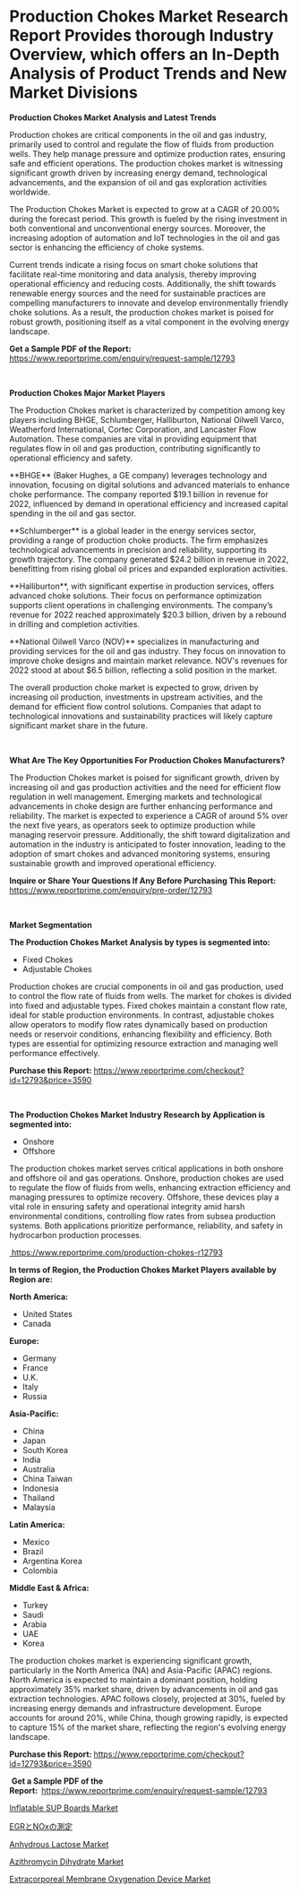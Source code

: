 <p><h1>Production Chokes Market Research Report Provides thorough Industry Overview, which offers an In-Depth Analysis of Product Trends and New Market Divisions</h1></p><p><strong>Production Chokes Market Analysis and Latest Trends</strong></p>
<p><p>Production chokes are critical components in the oil and gas industry, primarily used to control and regulate the flow of fluids from production wells. They help manage pressure and optimize production rates, ensuring safe and efficient operations. The production chokes market is witnessing significant growth driven by increasing energy demand, technological advancements, and the expansion of oil and gas exploration activities worldwide.</p><p>The Production Chokes Market is expected to grow at a CAGR of 20.00% during the forecast period. This growth is fueled by the rising investment in both conventional and unconventional energy sources. Moreover, the increasing adoption of automation and IoT technologies in the oil and gas sector is enhancing the efficiency of choke systems. </p><p>Current trends indicate a rising focus on smart choke solutions that facilitate real-time monitoring and data analysis, thereby improving operational efficiency and reducing costs. Additionally, the shift towards renewable energy sources and the need for sustainable practices are compelling manufacturers to innovate and develop environmentally friendly choke solutions. As a result, the production chokes market is poised for robust growth, positioning itself as a vital component in the evolving energy landscape.</p></p>
<p><strong>Get a Sample PDF of the Report:&nbsp;</strong> <a href="https://www.reportprime.com/enquiry/request-sample/12793">https://www.reportprime.com/enquiry/request-sample/12793</a></p>
<p>&nbsp;</p>
<p><strong>Production Chokes Major Market Players</strong></p>
<p><p>The Production Chokes market is characterized by competition among key players including BHGE, Schlumberger, Halliburton, National Oilwell Varco, Weatherford International, Cortec Corporation, and Lancaster Flow Automation. These companies are vital in providing equipment that regulates flow in oil and gas production, contributing significantly to operational efficiency and safety.</p><p>**BHGE** (Baker Hughes, a GE company) leverages technology and innovation, focusing on digital solutions and advanced materials to enhance choke performance. The company reported $19.1 billion in revenue for 2022, influenced by demand in operational efficiency and increased capital spending in the oil and gas sector.</p><p>**Schlumberger** is a global leader in the energy services sector, providing a range of production choke products. The firm emphasizes technological advancements in precision and reliability, supporting its growth trajectory. The company generated $24.2 billion in revenue in 2022, benefitting from rising global oil prices and expanded exploration activities.</p><p>**Halliburton**, with significant expertise in production services, offers advanced choke solutions. Their focus on performance optimization supports client operations in challenging environments. The company’s revenue for 2022 reached approximately $20.3 billion, driven by a rebound in drilling and completion activities.</p><p>**National Oilwell Varco (NOV)** specializes in manufacturing and providing services for the oil and gas industry. They focus on innovation to improve choke designs and maintain market relevance. NOV's revenues for 2022 stood at about $6.5 billion, reflecting a solid position in the market.</p><p>The overall production choke market is expected to grow, driven by increasing oil production, investments in upstream activities, and the demand for efficient flow control solutions. Companies that adapt to technological innovations and sustainability practices will likely capture significant market share in the future.</p></p>
<p>&nbsp;</p>
<p><strong>What Are The Key Opportunities For Production Chokes Manufacturers?</strong></p>
<p><p>The Production Chokes market is poised for significant growth, driven by increasing oil and gas production activities and the need for efficient flow regulation in well management. Emerging markets and technological advancements in choke design are further enhancing performance and reliability. The market is expected to experience a CAGR of around 5% over the next five years, as operators seek to optimize production while managing reservoir pressure. Additionally, the shift toward digitalization and automation in the industry is anticipated to foster innovation, leading to the adoption of smart chokes and advanced monitoring systems, ensuring sustainable growth and improved operational efficiency.</p></p>
<p><strong>Inquire or Share Your Questions If Any Before Purchasing This Report:</strong> <a href="https://www.reportprime.com/enquiry/pre-order/12793">https://www.reportprime.com/enquiry/pre-order/12793</a></p>
<p>&nbsp;</p>
<p><strong>Market Segmentation</strong></p>
<p><strong>The Production Chokes Market Analysis by types is segmented into:</strong></p>
<p><ul><li>Fixed Chokes</li><li>Adjustable Chokes</li></ul></p>
<p><p>Production chokes are crucial components in oil and gas production, used to control the flow rate of fluids from wells. The market for chokes is divided into fixed and adjustable types. Fixed chokes maintain a constant flow rate, ideal for stable production environments. In contrast, adjustable chokes allow operators to modify flow rates dynamically based on production needs or reservoir conditions, enhancing flexibility and efficiency. Both types are essential for optimizing resource extraction and managing well performance effectively.</p></p>
<p><strong>Purchase this Report:&nbsp;</strong><a href="https://www.reportprime.com/checkout?id=12793&price=3590">https://www.reportprime.com/checkout?id=12793&price=3590</a></p>
<p>&nbsp;</p>
<p><strong>The Production Chokes Market Industry Research by Application is segmented into:</strong></p>
<p><ul><li>Onshore</li><li>Offshore</li></ul></p>
<p><p>The production chokes market serves critical applications in both onshore and offshore oil and gas operations. Onshore, production chokes are used to regulate the flow of fluids from wells, enhancing extraction efficiency and managing pressures to optimize recovery. Offshore, these devices play a vital role in ensuring safety and operational integrity amid harsh environmental conditions, controlling flow rates from subsea production systems. Both applications prioritize performance, reliability, and safety in hydrocarbon production processes.</p></p>
<p><a href="https://www.reportprime.com/production-chokes-r12793">&nbsp;https://www.reportprime.com/production-chokes-r12793</a></p>
<p><strong>In terms of Region, the Production Chokes Market Players available by Region are:</strong></p>
<p>
    <p> <strong> North America: </strong>
        <ul>
            <li>United States</li>
            <li>Canada</li>
        </ul>
        </p> 
    <p> <strong> Europe: </strong>
        <ul>
            <li>Germany</li>
            <li>France</li>
            <li>U.K.</li>
            <li>Italy</li>
            <li>Russia</li>
        </ul>
        </p> 
    <p> <strong> Asia-Pacific: </strong>
        <ul>
            <li>China</li>
            <li>Japan</li>
            <li>South Korea</li>
            <li>India</li>
            <li>Australia</li>
            <li>China Taiwan</li>
            <li>Indonesia</li>
            <li>Thailand</li>
            <li>Malaysia</li>
        </ul>
        </p> 
    <p> <strong> Latin America: </strong>
        <ul>
            <li>Mexico</li>
            <li>Brazil</li>
            <li>Argentina Korea</li>
            <li>Colombia</li>
        </ul>
        </p> 
    <p> <strong> Middle East & Africa: </strong>
        <ul>
            <li>Turkey</li>
            <li>Saudi</li>
            <li>Arabia</li>
            <li>UAE</li>
            <li>Korea</li>
        </ul>
    </p>
    </p>
<p><p>The production chokes market is experiencing significant growth, particularly in the North America (NA) and Asia-Pacific (APAC) regions. North America is expected to maintain a dominant position, holding approximately 35% market share, driven by advancements in oil and gas extraction technologies. APAC follows closely, projected at 30%, fueled by increasing energy demands and infrastructure development. Europe accounts for around 20%, while China, though growing rapidly, is expected to capture 15% of the market share, reflecting the region's evolving energy landscape.</p></p>
<p><strong>Purchase this Report: </strong><a href="https://www.reportprime.com/checkout?id=12793&price=3590">https://www.reportprime.com/checkout?id=12793&price=3590</a></p>
<p>&nbsp;<strong>Get a Sample PDF of the Report:&nbsp;&nbsp;</strong><a href="https://www.reportprime.com/enquiry/request-sample/12793">https://www.reportprime.com/enquiry/request-sample/12793</a></p>
<p><strong></strong></p>
<p><p><a href="https://www.linkedin.com/pulse/inflatable-sup-boards-market-forecasts-trends-impact-analysis-h97he?trackingId=y5wo9%2BEzS8WtHpMuWJ3rcg%3D%3D">Inflatable SUP Boards Market</a></p><p><a href="https://medium.com/@ryanmarc1930/egr-and-nox-measurement-market-%E3%81%AF-%E3%82%B3%E3%82%B9%E3%83%88%E7%AE%A1%E7%90%86%E3%81%A8%E5%8A%B9%E7%8E%87%E5%90%91%E4%B8%8A%E3%82%92%E5%84%AA%E5%85%88%E3%81%97%E3%81%BE%E3%81%99-%E3%81%95%E3%82%89%E3%81%AB-%E5%A0%B1%E5%91%8A%E6%9B%B8%E3%81%AF%E5%B8%82%E5%A0%B4%E3%81%AE%E9%9C%80%E8%A6%81%E9%9D%A2%E3%81%A8%E4%BE%9B%E7%B5%A6%E9%9D%A2%E3%81%AE%E4%B8%A1%E6%96%B9%E3%82%92%E3%82%AB%E3%83%90%E3%83%BC%E3%81%97%E3%81%A6%E3%81%84%E3%81%BE%E3%81%99-egr-and-nox-30513b41e9c7">EGRとNOxの測定</a></p><p><a href="https://issuu.com/reportprime-2/docs/anhydrous-lactose-market-size-2030._2f7d0e66a91287">Anhydrous Lactose Market</a></p><p><a href="https://issuu.com/reportprime-2/docs/azithromycin-dihydrate-market-size-_8f306a81024a8a">Azithromycin Dihydrate Market</a></p><p><a href="https://medium.com/@alan.ball8990/the-market-for-extracorporeal-membrane-oxygenation-device-market-is-examined-in-this-report-0de0fa5b7cd3">Extracorporeal Membrane Oxygenation Device Market</a></p></p>